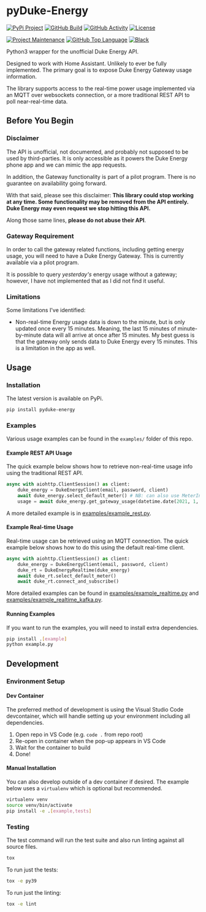 # pyDuke-Energy

[![PyPi Project][pypi-shield]][pypi]
[![GitHub Build][build-shield]][build]
[![GitHub Activity][commits-shield]][commits]
[![License][license-shield]](LICENSE)

[![Project Maintenance][maintenance-shield]][user_profile]
[![GitHub Top Language][language-shield]][language]
[![Black][black-shield]][black]

Python3 wrapper for the unofficial Duke Energy API.

Designed to work with Home Assistant. Unlikely to ever be fully implemented. The primary goal is to expose Duke Energy Gateway usage information.

The library supports access to the real-time power usage implemented via an MQTT over websockets connection, or a more traditional REST API to poll near-real-time data.

## Before You Begin

### Disclaimer

The API is unofficial, not documented, and probably not supposed to be used by third-parties. It is only accessible as it powers the Duke Energy phone app and we can mimic the app requests.

In addition, the Gateway functionality is part of a pilot program. There is no guarantee on availability going forward.

With that said, please see this disclaimer: **This library could stop working at any time. Some functionality may be removed from the API entirely. Duke Energy may even request we stop hitting this API.**

Along those same lines, **please do not abuse their API**.

### Gateway Requirement

In order to call the gateway related functions, including getting energy usage, you will need to have a Duke Energy Gateway. This is currently available via a pilot program.

It is possible to query _yesterday's_ energy usage without a gateway; however, I have not implemented that as I did not find it useful.

### Limitations

Some limitations I've identified:

- Non-real-time Energy usage data is down to the minute, but is only updated once every 15 minutes. Meaning, the last 15 minutes of minute-by-minute data will all arrive at once after 15 minutes. My best guess is that the gateway only sends data to Duke Energy every 15 minutes. This is a limitation in the app as well.

## Usage

### Installation

The latest version is available on PyPi.

```bash
pip install pyduke-energy
```

### Examples

Various usage examples can be found in the `examples/` folder of this repo.

#### Example REST API Usage

The quick example below shows how to retrieve non-real-time usage info using the traditional REST API.

```python
async with aiohttp.ClientSession() as client:
    duke_energy = DukeEnergyClient(email, password, client)
    await duke_energy.select_default_meter() # NB: can also use MeterInfo from API with select_meter()
    usage = await duke_energy.get_gateway_usage(datetime.date(2021, 1, 1), datetime.date(2021, 1, 2))
```

A more detailed example is in [examples/example_rest.py](examples/example_rest.py).

#### Example Real-time Usage

Real-time usage can be retrieved using an MQTT connection. The quick example below shows how to do this using the default real-time client.

```python
async with aiohttp.ClientSession() as client:
    duke_energy = DukeEnergyClient(email, password, client)
    duke_rt = DukeEnergyRealtime(duke_energy)
    await duke_rt.select_default_meter()
    await duke_rt.connect_and_subscribe()
```

More detailed examples can be found in [examples/example_realtime.py](examples/example_realtime.py) and [examples/example_realtime_kafka.py](examples/example_realtime_kafka.py).

#### Running Examples

If you want to run the examples, you will need to install extra dependencies.

```bash
pip install .[example]
python example.py
```

## Development

### Environment Setup

#### Dev Container

The preferred method of development is using the Visual Studio Code devcontainer, which will handle setting up your environment including all dependencies.

1. Open repo in VS Code (e.g. `code .` from repo root)
2. Re-open in container when the pop-up appears in VS Code
3. Wait for the container to build
4. Done!

#### Manual Installation

You can also develop outside of a dev container if desired. The example below uses a `virtualenv` which is optional but recommended.

```bash
virtualenv venv
source venv/bin/activate
pip install -e .[example,tests]
```

### Testing

The test command will run the test suite and also run linting against all source files.

```bash
tox
```

To run just the tests:

```bash
tox -e py39
```

To run just the linting:

```bash
tox -e lint
```

[black]: https://github.com/psf/black
[black-shield]: https://img.shields.io/badge/code%20style-black-000000.svg?style=for-the-badge
[commits-shield]: https://img.shields.io/github/commit-activity/y/mjmeli/pyduke-energy.svg?style=for-the-badge
[commits]: https://github.com/mjmeli/pyduke-energy/commits/main
[license-shield]: https://img.shields.io/github/license/mjmeli/pyduke-energy.svg?style=for-the-badge
[maintenance-shield]: https://img.shields.io/badge/maintainer-%40mjmeli-blue.svg?style=for-the-badge
[pypi-shield]: https://img.shields.io/pypi/v/pyduke-energy?style=for-the-badge
[pypi]: https://pypi.org/project/pyduke-energy/
[build-shield]: https://img.shields.io/github/workflow/status/mjmeli/pyduke-energy/Tests?style=for-the-badge
[build]: https://github.com/mjmeli/pyduke-energy/actions/workflows/tests.yaml
[language-shield]: https://img.shields.io/github/languages/top/mjmeli/pyduke-energy?style=for-the-badge
[language]: https://github.com/mjmeli/ha-duke-energy-gateway/search?l=python
[user_profile]: https://github.com/mjmeli
